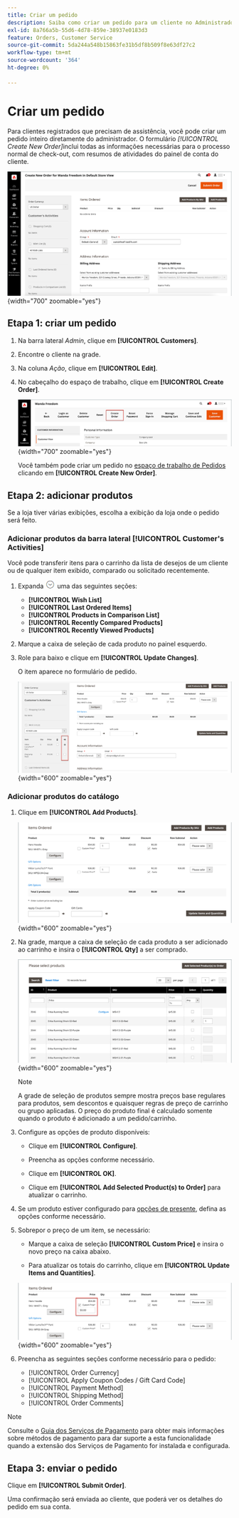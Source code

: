 ```yaml
---
title: Criar um pedido
description: Saiba como criar um pedido para um cliente no Administrador do Commerce.
exl-id: 8a766a5b-55d6-4d78-859e-38937e0183d3
feature: Orders, Customer Service
source-git-commit: 5da244a548b15863fe31b5df8b509f8e63df27c2
workflow-type: tm+mt
source-wordcount: '364'
ht-degree: 0%

---
```


# Criar um pedido

Para clientes registrados que precisam de assistência, você pode criar um pedido inteiro diretamente do administrador. O formulário _[!UICONTROL Create New Order]_&#x200B;inclui todas as informações necessárias para o processo normal de check-out, com resumos de atividades do painel de conta do cliente.

![Criar um pedido para um cliente](./assets/create-new-order.png){width="700" zoomable="yes"}

## Etapa 1: criar um pedido

1. Na barra lateral _Admin_, clique em **[!UICONTROL Customers]**.

1. Encontre o cliente na grade.

1. Na coluna _Ação_, clique em **[!UICONTROL Edit]**.

1. No cabeçalho do espaço de trabalho, clique em **[!UICONTROL Create Order]**.

   ![cabeçalho do Workspace](./assets/order-create-buttons.png){width="700" zoomable="yes"}

   Você também pode criar um pedido no [espaço de trabalho de Pedidos](orders.md#orders-workspace) clicando em **[!UICONTROL Create New Order]**.

## Etapa 2: adicionar produtos

Se a loja tiver várias exibições, escolha a exibição da loja onde o pedido será feito.

### Adicionar produtos da barra lateral [!UICONTROL Customer's Activities]

Você pode transferir itens para o carrinho da lista de desejos de um cliente ou de qualquer item exibido, comparado ou solicitado recentemente.

1. Expanda ![Seletor de expansão](../assets/icon-display-expand.png) uma das seguintes seções:

   - **[!UICONTROL Wish List]**
   - **[!UICONTROL Last Ordered Items]**
   - **[!UICONTROL Products in Comparison List]**
   - **[!UICONTROL Recently Compared Products]**
   - **[!UICONTROL Recently Viewed Products]**

1. Marque a caixa de seleção de cada produto no painel esquerdo.

1. Role para baixo e clique em **[!UICONTROL Update Changes]**.

   O item aparece no formulário de pedido.

   ![Adicionar ao carrinho](./assets/create-order-add-wishlist.png){width="600" zoomable="yes"}

### Adicionar produtos do catálogo

1. Clique em **[!UICONTROL Add Products]**.

   ![Adicionar produtos](./assets/account-add-wishlist-product.png){width="600" zoomable="yes"}

1. Na grade, marque a caixa de seleção de cada produto a ser adicionado ao carrinho e insira o **[!UICONTROL Qty]** a ser comprado.

   ![Selecionar produtos](./assets/create-order-from-catalog.png){width="600" zoomable="yes"}

   >[!NOTE]
   >
   >A grade de seleção de produtos sempre mostra preços base regulares para produtos, sem descontos e quaisquer regras de preço de carrinho ou grupo aplicadas. O preço do produto final é calculado somente quando o produto é adicionado a um pedido/carrinho.

1. Configure as opções de produto disponíveis:

   - Clique em **[!UICONTROL Configure]**.

   - Preencha as opções conforme necessário.

   - Clique em **[!UICONTROL OK]**.

   - Clique em **[!UICONTROL Add Selected Product(s) to Order]** para atualizar o carrinho.

1. Se um produto estiver configurado para [opções de presente](../catalog/product-gift-options.md), defina as opções conforme necessário.

1. Sobrepor o preço de um item, se necessário:

   - Marque a caixa de seleção **[!UICONTROL Custom Price]** e insira o novo preço na caixa abaixo.

   - Para atualizar os totais do carrinho, clique em **[!UICONTROL Update Items and Quantities]**.

   ![Preço Personalizado](./assets/create-order-custom-price.png){width="600" zoomable="yes"}

1. Preencha as seguintes seções conforme necessário para o pedido:

   - [!UICONTROL Order Currency]
   - [!UICONTROL Apply Coupon Codes / Gift Card Code]
   - [!UICONTROL Payment Method]
   - [!UICONTROL Shipping Method]
   - [!UICONTROL Order Comments]

>[!NOTE]
>
>Consulte o [Guia dos Serviços de Pagamento](https://experienceleague.adobe.com/en/docs/commerce/payment-services/guide-overview) para obter mais informações sobre métodos de pagamento para dar suporte a esta funcionalidade quando a extensão dos Serviços de Pagamento for instalada e configurada.

## Etapa 3: enviar o pedido

Clique em **[!UICONTROL Submit Order]**.

Uma confirmação será enviada ao cliente, que poderá ver os detalhes do pedido em sua conta.
